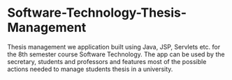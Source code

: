 # Software-Technology-Thesis-Management
Thesis management we application built using Java, JSP, Servlets etc. for the 8th semester course Software Technology. The app can be used by the secretary, students and professors and features most of the possible actions needed to manage students thesis in a university.
